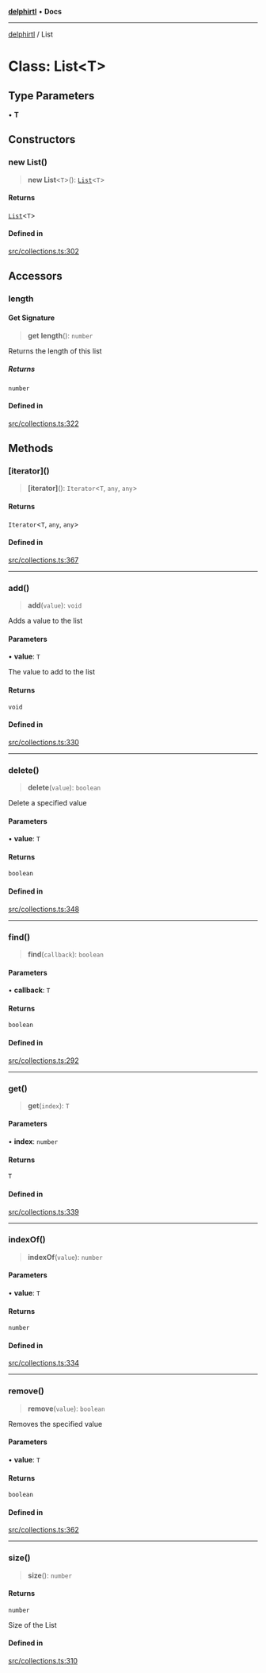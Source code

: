 [**delphirtl**](../README.md) • **Docs**

***

[delphirtl](../globals.md) / List

# Class: List\<T\>

## Type Parameters

• **T**

## Constructors

### new List()

> **new List**\<`T`\>(): [`List`](List.md)\<`T`\>

#### Returns

[`List`](List.md)\<`T`\>

#### Defined in

[src/collections.ts:302](https://github.com/chuacw/delphirtl/blob/c3bd984ce6705ae71e078fec89787c01bca39c7d/src/collections.ts#L302)

## Accessors

### length

#### Get Signature

> **get** **length**(): `number`

Returns the length of this list

##### Returns

`number`

#### Defined in

[src/collections.ts:322](https://github.com/chuacw/delphirtl/blob/c3bd984ce6705ae71e078fec89787c01bca39c7d/src/collections.ts#L322)

## Methods

### \[iterator\]()

> **\[iterator\]**(): `Iterator`\<`T`, `any`, `any`\>

#### Returns

`Iterator`\<`T`, `any`, `any`\>

#### Defined in

[src/collections.ts:367](https://github.com/chuacw/delphirtl/blob/c3bd984ce6705ae71e078fec89787c01bca39c7d/src/collections.ts#L367)

***

### add()

> **add**(`value`): `void`

Adds a value to the list

#### Parameters

• **value**: `T`

The value to add to the list

#### Returns

`void`

#### Defined in

[src/collections.ts:330](https://github.com/chuacw/delphirtl/blob/c3bd984ce6705ae71e078fec89787c01bca39c7d/src/collections.ts#L330)

***

### delete()

> **delete**(`value`): `boolean`

Delete a specified value

#### Parameters

• **value**: `T`

#### Returns

`boolean`

#### Defined in

[src/collections.ts:348](https://github.com/chuacw/delphirtl/blob/c3bd984ce6705ae71e078fec89787c01bca39c7d/src/collections.ts#L348)

***

### find()

> **find**(`callback`): `boolean`

#### Parameters

• **callback**: `T`

#### Returns

`boolean`

#### Defined in

[src/collections.ts:292](https://github.com/chuacw/delphirtl/blob/c3bd984ce6705ae71e078fec89787c01bca39c7d/src/collections.ts#L292)

***

### get()

> **get**(`index`): `T`

#### Parameters

• **index**: `number`

#### Returns

`T`

#### Defined in

[src/collections.ts:339](https://github.com/chuacw/delphirtl/blob/c3bd984ce6705ae71e078fec89787c01bca39c7d/src/collections.ts#L339)

***

### indexOf()

> **indexOf**(`value`): `number`

#### Parameters

• **value**: `T`

#### Returns

`number`

#### Defined in

[src/collections.ts:334](https://github.com/chuacw/delphirtl/blob/c3bd984ce6705ae71e078fec89787c01bca39c7d/src/collections.ts#L334)

***

### remove()

> **remove**(`value`): `boolean`

Removes the specified value

#### Parameters

• **value**: `T`

#### Returns

`boolean`

#### Defined in

[src/collections.ts:362](https://github.com/chuacw/delphirtl/blob/c3bd984ce6705ae71e078fec89787c01bca39c7d/src/collections.ts#L362)

***

### size()

> **size**(): `number`

#### Returns

`number`

Size of the List

#### Defined in

[src/collections.ts:310](https://github.com/chuacw/delphirtl/blob/c3bd984ce6705ae71e078fec89787c01bca39c7d/src/collections.ts#L310)

